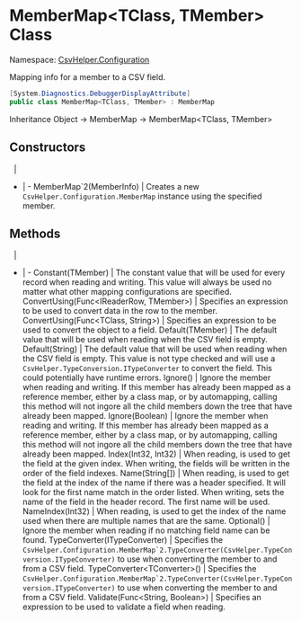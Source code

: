 # MemberMap&lt;TClass, TMember&gt; Class

Namespace: [CsvHelper.Configuration](/api/CsvHelper.Configuration)

Mapping info for a member to a CSV field.

```cs
[System.Diagnostics.DebuggerDisplayAttribute]
public class MemberMap<TClass, TMember> : MemberMap
```

Inheritance Object -> MemberMap -> MemberMap&lt;TClass, TMember&gt;

## Constructors
&nbsp; | &nbsp;
- | -
MemberMap`2(MemberInfo) | Creates a new ``CsvHelper.Configuration.MemberMap`` instance using the specified member.

## Methods
&nbsp; | &nbsp;
- | -
Constant(TMember) | The constant value that will be used for every record when reading and writing. This value will always be used no matter what other mapping configurations are specified.
ConvertUsing(Func&lt;IReaderRow, TMember&gt;) | Specifies an expression to be used to convert data in the row to the member.
ConvertUsing(Func&lt;TClass, String&gt;) | Specifies an expression to be used to convert the object to a field.
Default(TMember) | The default value that will be used when reading when the CSV field is empty.
Default(String) | The default value that will be used when reading when the CSV field is empty. This value is not type checked and will use a ``CsvHelper.TypeConversion.ITypeConverter`` to convert the field. This could potentially have runtime errors.
Ignore() | Ignore the member when reading and writing. If this member has already been mapped as a reference member, either by a class map, or by automapping, calling this method will not ingore all the child members down the tree that have already been mapped.
Ignore(Boolean) | Ignore the member when reading and writing. If this member has already been mapped as a reference member, either by a class map, or by automapping, calling this method will not ingore all the child members down the tree that have already been mapped.
Index(Int32, Int32) | When reading, is used to get the field at the given index. When writing, the fields will be written in the order of the field indexes.
Name(String[]) | When reading, is used to get the field at the index of the name if there was a header specified. It will look for the first name match in the order listed. When writing, sets the name of the field in the header record. The first name will be used.
NameIndex(Int32) | When reading, is used to get the index of the name used when there are multiple names that are the same.
Optional() | Ignore the member when reading if no matching field name can be found.
TypeConverter(ITypeConverter) | Specifies the ``CsvHelper.Configuration.MemberMap`2.TypeConverter(CsvHelper.TypeConversion.ITypeConverter)`` to use when converting the member to and from a CSV field.
TypeConverter&lt;TConverter&gt;() | Specifies the ``CsvHelper.Configuration.MemberMap`2.TypeConverter(CsvHelper.TypeConversion.ITypeConverter)`` to use when converting the member to and from a CSV field.
Validate(Func&lt;String, Boolean&gt;) | Specifies an expression to be used to validate a field when reading.
